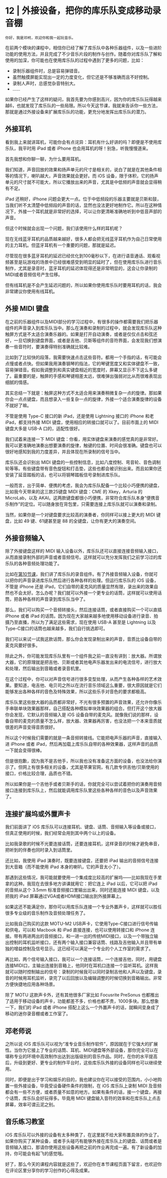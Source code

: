 # 12 | 外接设备，把你的库乐队变成移动录音棚

    你好，我是邓柯，欢迎你和我一起玩音乐。

在前两个模块的课程中，相信你已经了解了库乐队中各种乐器组件，以及一些进阶功能的使用方法，并且完成了不少音乐片段的制作与创作。随着你对库乐队了解和使用的加深，你可能也在使用库乐队的过程中遇到了更多的问题，比如：

*   录制乐器组件时，总是容易弹错音。
*   虽然触摸屏能实现出一定的力度变化，但它还是不够准确而且不好控制。
*   录制人声时，总感觉杂音特别大。
*   ……

如果你已经产生了这样的疑问，我首先要为你感到高兴，因为你的库乐队玩得越来越6，也就发现了库乐队的一些局限。所以今天这节课，我就来告诉你一些方法，那就是通过外接设备来扩展库乐队的功能，更充分地发挥出库乐队的潜力。

## **外接耳机**

看到我上来就讲耳机，可能你会有点诧异：耳机有什么好讲的吗？即便是不使用库乐队，我平时用 iPad 或者 iPhone 也会用耳机的呀！别急，听我慢慢道来。

首先我想和你聊一聊，为什么要用耳机。

我们知道，声音回放的效果和扬声单元的尺寸是相关的，说白了就是在其他条件相等的情况下，喇叭越大，声音效果就会更好。而 iOS 设备，限于体积，它的扬声单元的尺寸就不可能大，所以它播放出来的声音，尤其是中低频的声音就会显得稍有不足。

iPad 还稍好，iPhone 问题会更大一点。位于中低频段的乐器主要就是贝斯和鼓，当我们听不太清楚中低频段的声音的话，显然也没法更好地制作它。所以在这种情况下，外接一个耳机就是非常好的选择，可以让你更清晰准确地听到中低音声部的声音。

但这个时候就会出现一个问题，我们该使用什么样的耳机呢？

现在无线蓝牙耳机的品质越来越好，很多人都会把无线蓝牙耳机作为自己日常使用的主力耳机。但蓝牙耳机有一个重要的问题，那就是延迟。

尽管现在很多蓝牙耳机的延迟已经优化到100毫秒以下，在进行语音通话、观看视频甚至是玩游戏的场景中已经很难感受到明显的延时了，但在使用库乐队进行音乐制作，尤其是录音时，蓝牙耳机的延迟体现得还是非常明显的，这会让你录制的MIDI或者音频信号产生位移。

但有线耳机是不会产生延迟问题的，所以如果你使用库乐队时要用耳机的话，我会非常建议你使用有线耳机。

## **外接 MIDI 键盘**

在之前的乐器组件以及MIDI部分的学习过程中，有很多的操作都需要我们把乐器组件的声音录入到库乐队当中。那么在演奏和录制的过程中，就会发现库乐队这种触屏方式是不太适合演奏乐器的。如果是打开自动演奏，或者是仅仅点击和弦还好，一旦切换到键盘界面，或者是吉他、贝斯等组件的音符界面，会发现我们想演奏一些音符时，要演奏得特别准确就比较难。

比如到了比较快的段落，我需要快速点击这些音符。都用一个手指的话，有可能会点慢或者点快。但如果我用演奏钢琴的指法，它的琴键宽度又和实体键盘不一致，容易弹错音。假如我调整到和真实键盘相近的宽度时，屏幕又显示不下这么多键了。最重要的是，触屏的手感和琴键相差太远，很难弹出强弱对比从而很难表现出细腻的情感。

其实总结一下就是：触屏这种方式不太适合用来演奏稍微复杂一点的旋律。那如果你会一点点键盘，而且想录入一些复杂一点的旋律，外接一个适合演奏旋律的设备不就好了嘛。

不管是使用 Type-C 接口的新 iPad，还是使用 Lightning 接口的 iPhone 和老 iPad，都支持外接 MIDI 键盘，使用相应的转接口就可以了。目前市面上的 MIDI 键盘大多是 USB-A 口的，适配性很好。

我们试着来连接一下 MIDI 键盘：你看，用实体键盘来演奏的感觉真的是非常好。我可以更准确地演奏出想要演奏的旋律，触键的位置、时间会很准确。键盘也可以很好地感知到我的力度差异，并且体现在所录制的信号当中。

库乐队还会识别出 MIDI 键盘的一些控制信息，比如八度控制、弯音轮、音色调制轮等等。有些键盘带有音色旋钮和打击垫，这些也都会被识别出来。而且如果你还安装了延音踏板的话，也可以将钢琴踏板信号录制进库乐队。

一般而言，出于简单、便携的考虑，我会为库乐队配备一个比较小巧便携的键盘，比如我今天带来的这三款25键盘 MIDI 键盘：CME 的 Xkey，Arturia 的 MicroLab，以及 AKAI。这两款键盘都很小巧便携，非常符合库乐队本身“便携音乐制作”的定位。可以随身放在背包里，只需要连接上库乐队就可以演奏和录制。

当然，如果你是一个对键盘要求比较高的演奏者，你同样可以接上更大的 MIDI 键盘，比如 49 键、61键甚至是 88 的全键盘，让你有更大的演奏空间。

## **外接音频输入**

除了外接键盘这样的 MIDI 输入设备以外，库乐队还可以直接连接音频输入接口，从而直接录制外部的声音或者音频信号。这样就可以充分发挥我们之前学习过的库乐队的各种音频处理功能了。

比如在[第10节课](https://time.geekbang.org/column/article/342246)，我们讲了库乐队的录音组件。有了外接音频输入设备，你就可以把你的声音录进库乐队然后进行各种各样的处理。但运行库乐队的 iOS 设备，不管是 iPhone 还是 iPad，它们自带的麦克风的质量显然有限，录出来的效果自然也不会太好。怎么办呢？我们就可以外接一个更专业的话筒，这样就可以使用话筒，把各种各样的声音录到库乐队当中了。

那么，我们可以购买一个音频转接头，然后连接话筒，或者直接购买一个可以直插 iPhone 或者 iPad 的话筒。因为现在大家越来越多地使用移动设备进行录音、拍摄乃至直播，所以为了满足这些需求，现在使用 USB-A 甚至是 Lightning 以及 Type-C接口的话筒也越来越多，我们自行挑选即可。

我们可以来试一试我这款话筒，那么你会发现录制出来的声音，音质比设备自带的麦克风要好很多。

除此之外，你可能发现库乐队里有一个组件我之前一直没有讲到：放大器。所谓放大器，它的原理就是把吉他、贝斯或者其他电声乐器发出来的电流信号，进行放大和处理，然后输出到音箱或者录音机里。

在这个过程中，你可以对声音信号进行很多变型处理，从而产生各种各样的艺术效果。要知道，电吉他、电贝司之所以在流行音乐领域这么重要，很大原因就是它们能够发出各种各样的音色及特殊效果，所以这些乐手对音色的要求都极高。

库乐队里这些放大器的品质都非常好，不光有很多预置的声音效果，还允许你像乐手串联单块效果器那样，自己搭配各种模拟单块效果器的组合。但打开这个放大器你会发现，它默认的音频输入是 iOS 设备自带的麦克风。就像我们说的那样，设备自带的麦克的质量不怎么样，放大器、效果器再厉害，也没法把一个本来音质就很差的声音变得音质很好。

所以这个时候我们需要的就是一条音频转接线。它能把电声乐器的声音，直接输入进 iPhone 或者 iPad，然后再加载上库乐队自带的各种效果器，这样声音的品质一下就会变得很棒。

但是很抱歉，因为我不是吉他手，所以我也没有准备这方面的设备，也没法给你演示了。但网上有很多相关的设备，尤其是苹果官网，有几款专供吉他/贝斯使用的接口，价格比较合理，品质也不错。

所以如果你是一个吉他手或者贝斯手的话，你就完全可以尝试着把你的演奏用音频接口连接到库乐队上，然后就能调用库乐队里这些各种各样的音色以及声音效果了。

## **连接扩展坞或外置声卡**

我们前面讲了 iOS 库乐队可以连接耳机、键盘、话筒、音频输入等设备或接口，但真正使用的时候，我们经常会用到其中两个以上的设备。

比如我录歌的时候不光要连接话筒，还要连接耳机，这样录音的时候才避免串音，把听到的伴奏也同时录入到话筒里。

还比如，我使用 iPad 演奏时，既要连接键盘，还要把 iPad 输出的音频信号连接到大音箱（而不能使用 iPad 本身的喇叭，它的声音太小了）。

那遇到这些情况，我可能就要使用一个集成度比较高的扩展坞——比如我现在手里拿的这种。我现在去很多地方讲课就用它：把它连上 iPad 以后，它可以把 iPad 的音频从这个 3.5mm 标准音频接口里输出出来，同时还能连接 MIDI 键盘，以及把我的 iPad 屏幕通过VGA或者HDMI接口输出到外接屏幕上。

如果这还不能满足你，那你可以用库乐队连接一个专业外置声卡，这样就可以胜任很多专业级的音乐制作及音频处理任务了。

比如我自己购买的这款 MOTU-M2 USB声卡，它使用Type-C接口进行信号传输和供电，可以和 Macbook 和 iPad 直接连接，也可以使用转接口和 iPhone 连接。带有两进两出的音频接口，和一进一出的传统MIDI接口，以及一个带独立输出控制的耳机监听接口，还有两个输入接口兼容话筒、线路及吉他输入并且带有单独的增益控制及信号显示。这已经可以满足一个专业的个人工作室的需求了。

再比如，两个信号输入接口，我可以一个连接话筒，一个连接吉他，同时，用键盘连接MIDI口，主输出连接到音箱上，他同时在耳机口连接一个监听耳机。这样我就可以随时控制输出的信号：录制的时候我可以同时录制吉他和人声以及键盘，录音的时候用耳机监听，录完了以后回放以及编辑调整的时候切换到音箱输出。非常方便快捷地应用各种场景。

除了 MOTU 这款声卡外，还有其他很多厂家比如 Focusrite PreSonus 也都推出了适用于移动设备的声卡，功能都差不多，价格也都不贵，1000多块。那么想象一下，我们的 iPad 或者 iPhone 搭配上这么一个外置声卡的话，就瞬间变身成了移动的迷你录音棚或者工作室了。

## 邓老师说

之所以说 iOS 库乐队可以视为“准专业音乐制作软件”，原因就在于它强大的扩展性。当你为它接上了专业的话筒、耳机、MIDI键盘等外部设备，那你完全可以在堪称专业的环境中高效制作出达到出版级别的音乐作品。同时，在你的水平提高后，升级到更好、更专业的制作平台时，这些库乐队外接的设备同样也可以继续使用。

同时，即便是出于学习和娱乐的目的，我也建议你在可以接受的范围内，小小地购置一些外接设备，毕竟受设备硬件条件的限制，在 iOS 库乐队上录制 MIDI 及音频都会有一些不方便，或者质量不如意的地方。如果有条件的话，接一个键盘，再接个话筒，库乐队会好玩得多。毕竟用 MIDI 键盘输入音符的效率和在库乐队上点击屏幕，效率可谓云泥之别。

## 音乐练习教室

iOS 库乐队可以外接的设备有太多种类了，在这里就不给大家布置具体的作业了。如果你购买了某种设备，或者手头碰巧有能够外接在库乐队上的键盘、话筒或者是音频输入接口，那请你使用这些设备再把之前的作业再完成一遍。有了新设备的加持，你可能会有起飞的感觉哦。

好了，那么今天的课程内容就是这些了，欢迎你在本节课程页面下留言，也欢迎你在评论区里分享你的学习创作的心得及成果。
    